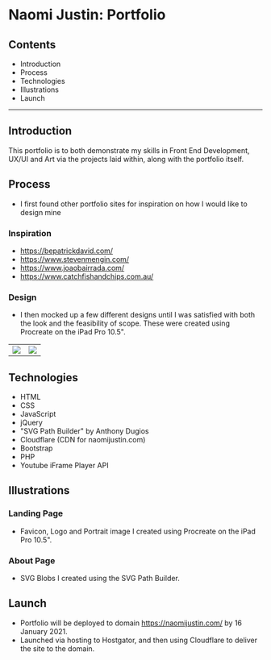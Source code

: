 # Naomi Justin: Portfolio
 
## Contents
* Introduction
* Process
* Technologies
* Illustrations
* Launch

___
 
## Introduction
This portfolio is to both demonstrate my skills in Front End Development, UX/UI and Art via the projects laid within, along with the portfolio itself.

## Process
* I first found other portfolio sites for inspiration on how I would like to design mine

### Inspiration
* https://bepatrickdavid.com/
* https://www.stevenmengin.com/
* https://www.joaobairrada.com/
* https://www.catchfishandchips.com.au/

### Design
* I then mocked up a few different designs until I was satisfied with both the look and the feasibility of scope. These were created using Procreate on the iPad Pro 10.5".
<table>
  <tr>
    <td><img src="https://naomijustin.com/images/readme/UX_Portfolio1_700x325_min.png"></td>
    <td><img src="https://naomijustin.com/images/readme/UX_Portfolio2_700x325_min.png"></td>    
  </tr>
 </table>

## Technologies
* HTML
* CSS
* JavaScript
* jQuery
* "SVG Path Builder" by Anthony Dugios
* Cloudflare (CDN for naomijustin.com)
* Bootstrap
* PHP
* Youtube iFrame Player API
 
## Illustrations
### Landing Page
* Favicon, Logo and Portrait image I created using Procreate on the iPad Pro 10.5". 
### About Page
* SVG Blobs I created using the SVG Path Builder.

## Launch
* Portfolio will be deployed to domain https://naomijustin.com/ by 16 January 2021.
* Launched via hosting to Hostgator, and then using Cloudflare to deliver the site to the domain.
